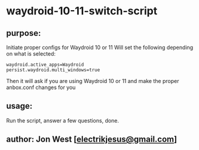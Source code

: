 # waydroid-10-11-switch-script
## purpose: 
Initiate proper configs for Waydroid 10 or 11
Will set the following depending on what is selected:
	
	waydroid.active_apps=Waydroid
	persist.waydroid.multi_windows=true

Then it will ask if you are using Waydroid 10 or 11 and
make the proper anbox.conf changes for you

## usage:
Run the script, answer a few questions, done.

## author: Jon West [electrikjesus@gmail.com]
